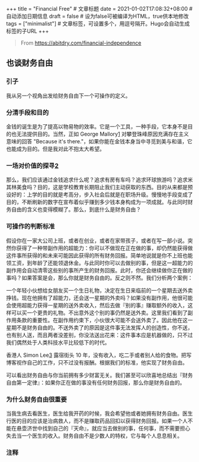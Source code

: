 +++
title = "Financial Free"  # 文章标题
date = 2021-01-02T17:08:32+08:00  # 自动添加日期信息
draft = false  # 设为false可被编译为HTML，true供本地修改
tags = ["minimalist"]  # 文章标签，可设置多个，用逗号隔开。Hugo会自动生成标签的子URL
+++

>From <https://abitdry.com/financial-independence>

## 也谈财务自由

### 引子

我从另一个视角出发给财务自由下一个可操作的定义。

### 分清手段和目的

金钱的诞生是为了提高以物易物的效率。它是一个工具，一种手段，它本身不是目的也无法提供目的。当然，正如 George Mallory[1] 对攀登珠峰原因充满存在主义意味的回答 "Because it's there."，如果你能在金钱本身当中寻觅到美与和谐，它也能成为目的。但是我对此不抱太大希望。
### 一场对价值的探寻[2]

那么，我们应该通过金钱追求什么呢？追求有房有车吗？追求环球旅游吗？追求米其林美食吗？目的，这是学校教育长期阻止我们主动获取的东西。目的从来都是预设好的：上学的目的就是考高分，步入社会后就是在职场升级。慢慢地手段变成了目的，不断刷新的数字在宣布着似乎赚到多少钱本身构成为一项成就。与此同时财务自由的含义也变得模糊了。那么，到底什么是财务自由？

### 可操作的判断标准

假设你在一家大公司上班，或者在创业，或者在家带孩子，或者在写一部小说。突然你获得了一种带副作用的超能力：你可以不做现在正在做的事，却仍然能获得做这件事所获得的和未来可能因此获得的所有财务回报。简单地说就是你不上班也能领工资，到年龄了还能领退休金。与此同时你可以去做别的事，但是这一超能力的副作用会自动清零这些别的事所产生的财务回报。此时，你还会继续做你正在做的事吗？如果答案是会，那么你就是财务自由的。反之则不然。我们分析两个案例：

一个年轻小伙想给女朋友买一个生日礼物，决定在生日来临前的一个星期去送外卖挣钱。现在他拥有了超能力，还会送一星期的外卖吗？如果没有副作用，他很可能会使用超能力获得一星期的送外卖收入，然后去做『别的事』赚取额外的收入，这样可以买一个更贵的礼物。不出意外这个别的事仍然是送外卖。这里我们看到了副作用条款的重要性。在副作用约束下，小伙很大可能不会送外卖了。因此他在这一星期不是财务自由的。不送外卖了的原因是这件事无法发挥人的创造性，你不送，也有别人送，而且两者没差别，你没法送出花来：这件事本应是机器做的，只不过我们偶然处于人类科技水平比较低下的时代。

香港人 Simon Lee[3] 露宿街头 10 年，没有收入，吃二手或者别人给的食物。把写博客视作自己的工作，只不过没有报酬。根据我们的标准，他实现了财务自由。

可以看出财务自由与你当前拥有多少财富无关。我们甚至可以欣喜地总结出『财务自由第一定律』：如果你正在做的事没有任何财务回报，那么你是财务自由的。

### 为什么财务自由很重要

当我生病去看医生，医生给我开药的时候，我会希望他或者她拥有财务自由。医生行医的目的应该是治病救人，而不是赚取药品回扣以获得财务回报。如果一个人不能在悬壶济世中找到自己的『天命』，就应当去做别的事，任何事，而不需要担心失去当一个医生的收入。财务自由不是少数人的特权，它与每个人息息相关。

### 注释

[1]: https://en.wikipedia.org/wiki/George_Mallory
[2]: 这是《禅与摩托车维修艺术》一书的副标题
[3]: https://www.douban.com/note/698019369/

